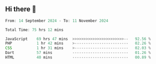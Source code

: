 ## Hi there 👋
<!--START_SECTION:Muni-->

```Javascript
From: 14 September 2024 - To: 11 November 2024

Total Time: 75 hrs 12 mins

JavaScript    69 hrs 47 mins  >>>>>>>>>>>>>>>>>>>>>>>--   92.56 %
PHP           1 hr 42 mins    >------------------------   02.26 %
CSS           1 hr 31 mins    >------------------------   02.03 %
Dart          57 mins         -------------------------   01.26 %
HTML          40 mins         -------------------------   00.89 %
```

<!--END_SECTION:Muni-->
